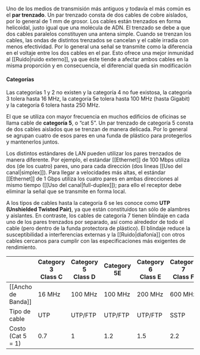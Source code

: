 Uno de los medios de transmisión más antiguos y todavía el más común es el **par trenzado**. Un par trenzado consta de dos cables de cobre aislados, por lo general de 1 mm de grosor. Los cables están trenzados en forma helicoidal, justo igual que una molécula de ADN. El trenzado se debe a que dos cables paralelos constituyen una antena simple. Cuando se trenzan los cables, las ondas de distintos trenzados se cancelan y el cable irradia con menos efectividad. Por lo general una señal se transmite como la diferencia en el voltaje entre los dos cables en el par. Esto ofrece una mejor inmunidad al [[Ruido|ruido externo]], ya que éste tiende a afectar ambos cables en la misma proporción y en consecuencia, el diferencial queda sin modificación

#### Categorías
Las categorías 1 y 2 no existen y la categoría 4 no fue existosa, la categoría 3 tolera hasta 16 MHz, la categoría 5e tolera hasta 100 MHz (hasta Gigabit) y la categoría 6 tolera hasta 250 MHz.

 El que se utiliza con mayor frecuencia en muchos edificios de oficinas se llama cable de **categoría 5**, o “cat 5”. Un par trenzado de categoría 5 consta de dos cables aislados que se trenzan de manera delicada. Por lo general se agrupan cuatro de esos pares en una funda de plástico para protegerlos y mantenerlos juntos.

Los distintos estándares de LAN pueden utilizar los pares trenzados de manera diferente. Por ejemplo, el estándar [[Ethernet]] de 100 Mbps utiliza dos (de los cuatro) pares, uno para cada dirección (dos lineas [[Uso del canal|simplex]]). Para llegar a velocidades más altas, el estándar [[Ethernet]] de 1 Gbps utiliza los cuatro pares en ambas direcciones al mismo tiempo ([[Uso del canal|full-duplex]]); para ello el receptor debe eliminar la señal que se transmite en forma local.

A los tipos de cables hasta la categoría 6 se les conoce como **UTP (Unshielded Twisted Pair)**, ya que están constituidos tan sólo de alambres y aislantes. En contraste, los cables de categoría 7 tienen blindaje en cada uno de los pares trenzados por separado, así como alrededor de todo el cable (pero dentro de la funda protectora de plástico). El blindaje reduce la susceptibilidad a interferencias externas y la [[Ruido|diafonía]] con otros cables cercanos para cumplir con las especificaciones más exigentes de rendimiento.

|                    | Category 3 <br> Class C | Category 5 <br> Class D | Category 5E | Category 6 <br> Class E | Category 7 <br> Class F |
| ------------------ | ----------------------- | ----------------------- | ----------- | ----------------------- | ----------------------- |
| [[Ancho de Banda]] | 16 MHz                  | 100 MHz                 | 100 MHz     | 200 MHz                 | 600 MHz                 |
| Tipo de cable      | UTP                     | UTP/FTP                 | UTP/FTP     | UTP/FTP                 | SSTP                    |
| Costo (Cat 5 = 1)  | 0.7                     | 1                       | 1.2         | 1.5                     | 2.2                     |

